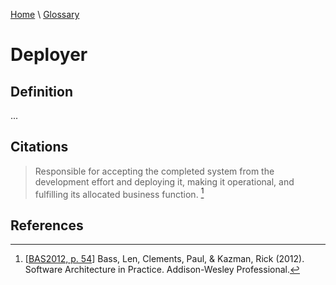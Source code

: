 [Home](../../index.html) \ [Glossary](glossary.html)

# Deployer

## Definition

...  

## Citations

> Responsible for accepting the completed system from the development effort and deploying it, making it operational, and fulfilling its allocated business function. [^1]

## References

[^1]: [[BAS2012, p. 54](../references/books/Software-Architecture-in-Practice.html)] Bass, Len, Clements, Paul, & Kazman, Rick (2012). Software Architecture in Practice. Addison-Wesley Professional.
